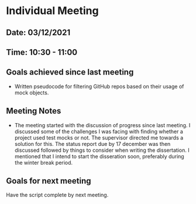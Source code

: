 # Individual Meeting 
## Date: 03/12/2021
## Time: 10:30 - 11:00

## Goals achieved since last meeting

* Written pseudocode for filtering GitHub repos based on their usage of mock objects.

## Meeting Notes

* The meeting started with the discussion of progress since last meeting. I discussed some of the challenges I was facing with finding whether a project used test mocks or not. The supervisor directed me towards a solution for this. The status report due by 17 december was then discussed followed by things to consider when writing the dissertation. I mentioned that I intend to start the disseration soon, preferably during the winter break period.

## Goals for next meeting
Have the script complete by next meeting.
